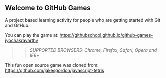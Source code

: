 ## Welcome to GitHub Games

A project based learning activity for people who are getting started with Git and GitHub.

You can play the game at: https://githubschool.github.io/github-games-jyochakravarthy

>> _*SUPPORTED BROWSERS*: Chrome, Firefox, Safari, Opera and IE9+_

This fun open source game was cloned from: https://github.com/jakesgordon/javascript-tetris
